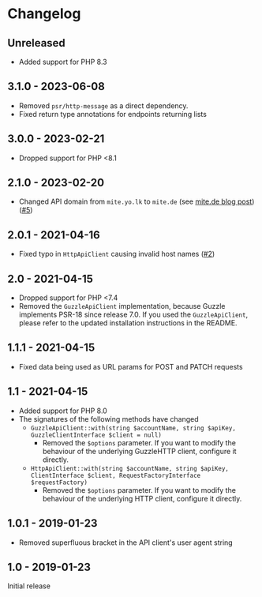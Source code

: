 # Changelog

## Unreleased

* Added support for PHP 8.3

## 3.1.0 - 2023-06-08

* Removed `psr/http-message` as a direct dependency.
* Fixed return type annotations for endpoints returning lists 

## 3.0.0 - 2023-02-21

* Dropped support for PHP <8.1

## 2.1.0 - 2023-02-20

* Changed API domain from `mite.yo.lk` to `mite.de`
  (see [mite.de blog post](https://mite.de/en/blog/2023/02/14/upcoming-move-to-mite-de/))
  ([#5](https://github.com/jeromegamez/mite-php/pull/5))

## 2.0.1 - 2021-04-16

* Fixed typo in `HttpApiClient` causing invalid host names 
  ([#2](https://github.com/jeromegamez/mite-php/pull/2))

## 2.0 - 2021-04-15

* Dropped support for PHP <7.4
* Removed the `GuzzleApiClient` implementation, because Guzzle implements PSR-18 since release 7.0. If you
  used the `GuzzleApiClient`, please refer to the updated installation instructions in the README.
  
## 1.1.1 - 2021-04-15 

* Fixed data being used as URL params for POST and PATCH requests

## 1.1 - 2021-04-15

* Added support for PHP 8.0
* The signatures of the following methods have changed
  * `GuzzleApiClient::with(string $accountName, string $apiKey, GuzzleClientInterface $client = null)`
    + Removed the `$options` parameter. If you want to modify the behaviour of the underlying GuzzleHTTP client,
      configure it directly.  
  * `HttpApiClient::with(string $accountName, string $apiKey, ClientInterface $client, RequestFactoryInterface $requestFactory)`
    + Removed the `$options` parameter. If you want to modify the behaviour of the underlying HTTP client,
      configure it directly.

## 1.0.1 - 2019-01-23

* Removed superfluous bracket in the API client's user agent string 

## 1.0 - 2019-01-23

Initial release
